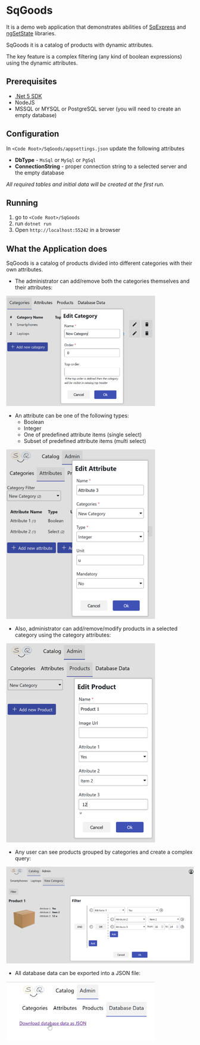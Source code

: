 # SqGoods
It is a demo web application that demonstrates abilities of [SqExpress](https://github.com/0x1000000/SqExpress) and [ngSetState](https://github.com/0x1000000/ngSetState) libraries.

SqGoods it is a catalog of products with dynamic attributes. 

The key feature is a complex filtering (any kind of boolean expressions) using the dynamic attributes. 

## Prerequisites
- [.Net 5 SDK](https://dotnet.microsoft.com/en-us/download/dotnet/5.0)
- NodeJS
- MSSQL or MYSQL or PostgreSQL server (you will need to create an empty database)
## Configuration
In ```<Code Root>/SqGoods/appsettings.json``` update the following attributes

- **DbType** - ```MsSql``` or ```MySql``` or ```PgSql```
- **ConnectionString** - proper connection string to a selected server and the empty database

*All required tables and initial data will be created at the first run.*
## Running
1. go to  ```<Code Root>/SqGoods```
2. run ```dotnet run```
3. Open ```http://localhost:55242``` in a browser  

## What the Application does
SqGoods is a catalog of products divided into different categories with their own attributes.

- The administrator can add/remove both the categories themselves and their attributes:

<img src="./doc/images/image1.png" alt="img1" width="400"/>

- An attribute can be one of the following types:
  - Boolean
  - Integer
  - One of predefined attribute items (single select)
  - Subset of predefined attribute items (multi select)

<img src="./doc/images/image3.png" alt="img3" width="400"/>

- Also, administrator can add/remove/modify products in a selected category using the category attributes:

<img src="./doc/images/image2.png" alt="img2" width="400"/>

- Any user can see products grouped by categories and create a complex query:

<img src="./doc/images/image4.png" alt="img4" width="800"/>

- All database data can be exported into a JSON file:

<img src="./doc/images/image5.png" alt="img5" width="400"/>
